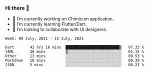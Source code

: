 ### Hi there 👋

<!--
**devcat37/devcat37** is a ✨ _special_ ✨ repository because its `README.md` (this file) appears on your GitHub profile.-->


- 🔭 I’m currently working on Chimicum application.
- 🌱 I’m currently learning Flutter/Dart.
- 👯 I’m looking to collaborate with UI designers.
<!-- - 🤔 I’m looking for help with ... -->

<!--START_SECTION:waka-->
```text
Week: 09 July, 2021 - 15 July, 2021

Dart       42 hrs 16 mins  ████████████████████████▒   97.33 % 
YAML       30 mins         ▒░░░░░░░░░░░░░░░░░░░░░░░░   01.15 % 
Other      13 mins         ░░░░░░░░░░░░░░░░░░░░░░░░░   00.53 % 
Markdown   10 mins         ░░░░░░░░░░░░░░░░░░░░░░░░░   00.39 % 
JSON       5 mins          ░░░░░░░░░░░░░░░░░░░░░░░░░   00.21 % 
```
<!--END_SECTION:waka-->
